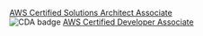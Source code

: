 [AWS Certified Solutions Architect Associate](../architect-associate)  
![CDA badge](https://images.youracclaim.com/size/680x680/images/6774b3bf-7a82-4d40-a2d1-86b412635bae/AWS-SolArchitect-Associate.png "CDA Badge")
[AWS Certified Developer Associate](../developer-associate/dev-associate-notes.md)  
